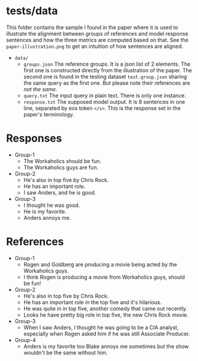 # tests/data
This folder contains the sample I found in the paper where it is used to illustrate the alignment between groups of references and model response sentences and how the three metrics are computed based on that. See the `paper-illustration.png` to get an intuition of how
sentences are aligned.

- `data/`
    * `groups.json` The reference groups. It is a json list of 2 elements. The first one is constructed directly from the illustration of the paper.
    The second one is found in the testing dataset `test.group.json` sharing the same query as the first one. But please note their references are *not the same*.
    * `query.txt` The input query in plain text. There is only one instance.
    * `response.txt` The supposed model output. It is 8 sentences in one line, separated by eos token `</s>`. This is the response set in the paper's terminology.

# Responses
- Group-1
    * The Workaholics should be fun.
    * The Workaholics guys are fun.
- Group-2
    * He's also in top five by Chris Rock.
    * He has an important role.
    * I saw Anders, and he is good.
- Group-3
    * I thought he was good.
    * He is my favorite.
    * Anders annoys me.
   
# References
- Group-1
    * Rogen and Goldberg are producing a movie being acted by the Workaholics guys.   
    * I think Rogen is producing a movie from Workaholics guys, should be fun!
- Group-2
    * He's also in top five by Chris Rock.
    * He has an important role in the top five and it's hilarious.
    * He was quite in in top five, another comedy that came out recently.
    * Looks he have pretty big role in top five, the new Chris Rock movie.
- Group-3
    * When I saw Anders, I thought he was going to be a CIA analyst, especially when Rogen asked him if he was still Associate Producer.
- Group-4
    * Anders is my favorite too Blake annoys me sometimes but the show wouldn't be the same without him.